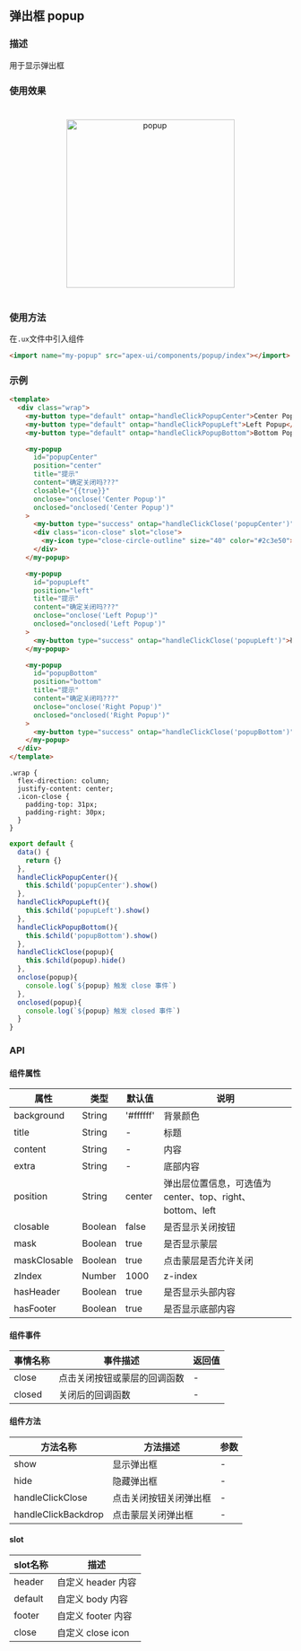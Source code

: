 ## 弹出框 popup

### 描述

用于显示弹出框

### 使用效果

<div style="text-align: center;margin: 40px;"><img src="../assets/popup.gif" alt="popup" style="width:300px" /></div>

### 使用方法

在`.ux`文件中引入组件

```html
<import name="my-popup" src="apex-ui/components/popup/index"></import>
```

### 示例

```html
<template>
  <div class="wrap">
    <my-button type="default" ontap="handleClickPopupCenter">Center Popup</my-button>
    <my-button type="default" ontap="handleClickPopupLeft">Left Popup</my-button>
    <my-button type="default" ontap="handleClickPopupBottom">Bottom Popup</my-button>

    <my-popup 
      id="popupCenter"
      position="center"
      title="提示"
      content="确定关闭吗???"
      closable="{{true}}"
      onclose="onclose('Center Popup')"
      onclosed="onclosed('Center Popup')"
    >
      <my-button type="success" ontap="handleClickClose('popupCenter')">确定</my-button>
      <div class="icon-close" slot="close">
        <my-icon type="close-circle-outline" size="40" color="#2c3e50"></my-icon>
      </div>
    </my-popup>

    <my-popup 
      id="popupLeft" 
      position="left"
      title="提示"
      content="确定关闭吗???"
      onclose="onclose('Left Popup')"
      onclosed="onclosed('Left Popup')"
    >
      <my-button type="success" ontap="handleClickClose('popupLeft')">确定</my-button>
    </my-popup>

    <my-popup 
      id="popupBottom" 
      position="bottom"
      title="提示"
      content="确定关闭吗???"
      onclose="onclose('Right Popup')"
      onclosed="onclosed('Right Popup')"
    >
      <my-button type="success" ontap="handleClickClose('popupBottom')">确定</my-button>
    </my-popup>
  </div>
</template>
```

```less
.wrap {
  flex-direction: column;
  justify-content: center;
  .icon-close {
    padding-top: 31px;
    padding-right: 30px;
  }
}
```

```javascript
export default {
  data() {
    return {}
  },
  handleClickPopupCenter(){
    this.$child('popupCenter').show()
  },
  handleClickPopupLeft(){
    this.$child('popupLeft').show()
  },
  handleClickPopupBottom(){
    this.$child('popupBottom').show()
  },
  handleClickClose(popup){
    this.$child(popup).hide()
  },
  onclose(popup){
    console.log(`${popup} 触发 close 事件`)
  },
  onclosed(popup){
    console.log(`${popup} 触发 closed 事件`)
  }
} 
```

### API

#### 组件属性

| 属性         | 类型     | 默认值  | 说明                                                      |
| ------------ | ------- | ------ | ---------------------------------------------------------- |
| background   | String  | '#ffffff'| 背景颜色                                                 |
| title        | String  | -      | 标题                                                       |
| content      | String  | -      | 内容                                                       |
| extra        | String  | -      | 底部内容                                                    |
| position     | String  | center | 弹出层位置信息，可选值为 center、top、right、<br>bottom、left |
| closable     | Boolean | false  | 是否显示关闭按钮                                             |
| mask         | Boolean | true   | 是否显示蒙层                                                |
| maskClosable | Boolean | true   | 点击蒙层是否允许关闭                                         |
| zIndex       | Number  | 1000   | z-index                                                    |
| hasHeader    | Boolean | true   | 是否显示头部内容                                             |
| hasFooter    | Boolean | true   | 是否显示底部内容                                             |

#### 组件事件

| 事情名称 | 事件描述                  | 返回值 |
| ------ | ------------------------- | ------ |
| close  | 点击关闭按钮或蒙层的回调函数 | -      |
| closed | 关闭后的回调函数            | -      |

#### 组件方法

| 方法名称            | 方法描述              | 参数   |
| ------------------- | -------------------- | ----- |
| show                | 显示弹出框            | -      |
| hide                | 隐藏弹出框            | -      |
| handleClickClose    | 点击关闭按钮关闭弹出框 | -      |
| handleClickBackdrop | 点击蒙层关闭弹出框     | -      |

#### slot

| slot名称 | 描述              |
| ------- | ----------------- |
| header  | 自定义 header 内容 |
| default | 自定义 body 内容   |
| footer  | 自定义 footer 内容 |
| close   | 自定义 close icon |
